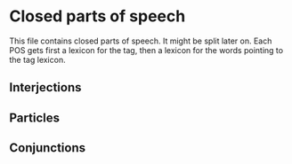 
# Closed parts of speech

This file contains closed parts of speech. It might be split later on.
Each POS gets first a lexicon for the tag, then a lexicon for the words pointing to the tag lexicon.

## Interjections



## Particles




## Conjunctions






